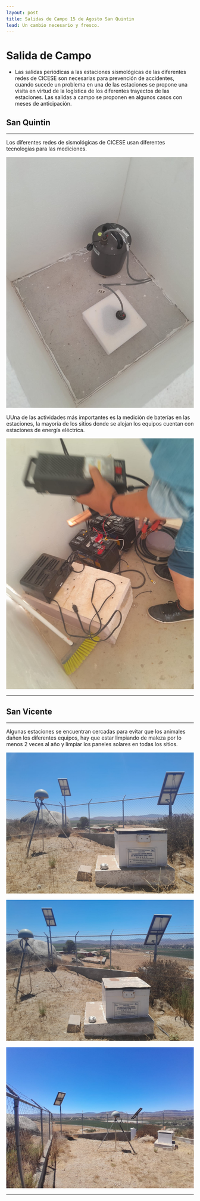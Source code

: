 ```yaml
---
layout: post
title: Salidas de Campo 15 de Agosto San Quintin
lead: Un cambio necesario y fresco.
---
```



# Salida de Campo 

* Las salidas periódicas a las estaciones sismológicas de las diferentes redes de CICESE son necesarias para prevención de accidentes, cuando sucede un problema en una de las estaciones se propone una visita en virtud de la logística de los diferentes trayectos de las estaciones. Las salidas a campo se proponen en algunos casos con meses de anticipación.

## San Quintin
---

Los diferentes redes de sismológicas de CICESE usan diferentes tecnologías para las mediciones. 

![Descripción de la imagen](/images/ssismo.jpeg "Sensor Acelerometro 3D")

UUna de las actividades más importantes es la medición de baterías en las estaciones, la mayoría de los sitios donde se alojan los equipos cuentan con estaciones de energía eléctrica.

![Descripción de la imagen](/images/ecsqx.jpeg "Compañero haciendo test a las baterias")

---

## San Vicente

---

Algunas estaciones se encuentran cercadas para evitar que los animales dañen los diferentes equipos, hay que estar limpiando de maleza por lo menos 2 veces al año y limpiar los paneles solares en todas los sitios.

![Descripción de la imagen](/images/SVT01.jpeg "Estación sismológica")

![Descripción de la imagen](/images/SVT02.jpeg "Estación sismológica")

![Descripción de la imagen](/images/SVT03.jpeg "Estacicón sismológica")


---



